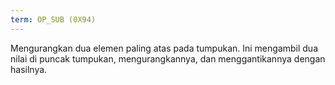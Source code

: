```yaml
---
term: OP_SUB (0X94)
---
```


Mengurangkan dua elemen paling atas pada tumpukan. Ini mengambil dua nilai di puncak tumpukan, mengurangkannya, dan menggantikannya dengan hasilnya.